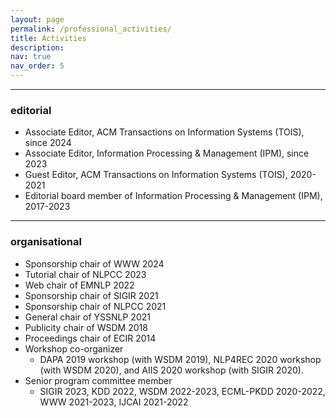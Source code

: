 ```yaml
---
layout: page
permalink: /professional_activities/
title: Activities
description: 
nav: true
nav_order: 5
---
```


---

### editorial
- Associate Editor, ACM Transactions on Information Systems (TOIS), since 2024 
- Associate Editor, Information Processing & Management (IPM), since 2023
- Guest Editor, ACM Transactions on Information Systems (TOIS), 2020-2021
- Editorial board member of Information Processing & Management (IPM), 2017-2023
---

### organisational
- Sponsorship chair of WWW 2024
- Tutorial chair of NLPCC 2023
- Web chair of EMNLP 2022
- Sponsorship chair of SIGIR 2021
- Sponsorship chair of NLPCC 2021
- General chair of YSSNLP 2021
- Publicity chair of WSDM 2018
- Proceedings chair of ECIR 2014
- Workshop co-organizer
	- DAPA 2019 workshop (with WSDM 2019), NLP4REC 2020 workshop (with WSDM 2020), and AIIS 2020 workshop (with SIGIR 2020).
- Senior program committee member
	- SIGIR 2023, KDD 2022, WSDM 2022-2023, ECML-PKDD 2020-2022, WWW 2021-2023, IJCAI 2021-2022
